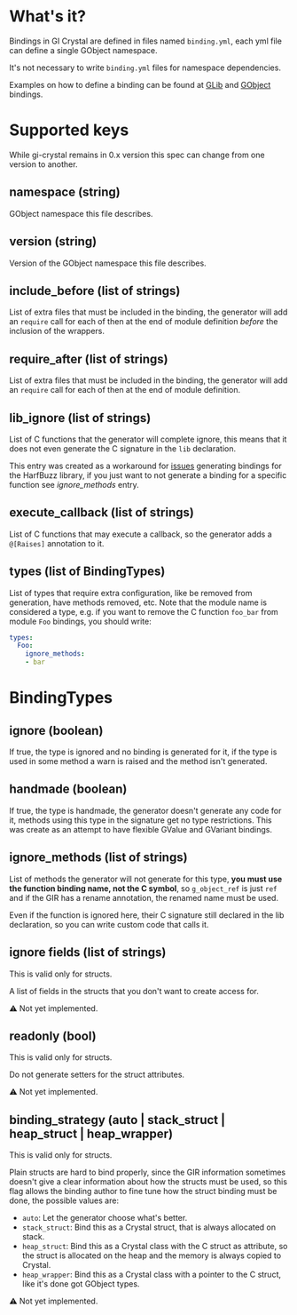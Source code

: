 # What's it?

Bindings in GI Crystal are defined in files named `binding.yml`, each yml file can define a single GObject namespace.

It's not necessary to write `binding.yml` files for namespace dependencies.

Examples on how to define a binding can be found at [GLib](src/bindings/g_lib/binding.yml) and [GObject](src/bindings/g_object/binding.yml) bindings.

# Supported keys

While gi-crystal remains in 0.x version this spec can change from one version to another.

## namespace (string)

GObject namespace this file describes.

## version (string)

Version of the GObject namespace this file describes.

## include_before (list of strings)

List of extra files that must be included in the binding, the generator will add an `require` call for each of then at the end of module definition *before* the inclusion of the wrappers.

## require_after (list of strings)

List of extra files that must be included in the binding, the generator will add an `require` call for each of then at the end of module definition.

## lib_ignore (list of strings)

List of C functions that the generator will complete ignore, this means that it does not even generate
the C signature in the `lib` declaration.

This entry was created as a workaround for [issues](https://github.com/hugopl/gi-crystal/issues/53) generating bindings for
the HarfBuzz library, if you just want to not generate a binding for a specific function see _ignore_methods_ entry.

## execute_callback (list of strings)

List of C functions that may execute a callback, so the generator adds a `@[Raises]` annotation to it.

## types (list of BindingTypes)

List of types that require extra configuration, like be removed from generation, have methods removed, etc. Note that the
module name is considered a type, e.g. if you want to remove the C function `foo_bar` from module `Foo` bindings, you should
write:

```YAML
types:
  Foo:
    ignore_methods:
    - bar
```

# BindingTypes

## ignore (boolean)

If true, the type is ignored and no binding is generated for it, if the type is used in some method a warn is raised and the
method isn't generated.

## handmade (boolean)

If true, the type is handmade, the generator doesn't generate any code for it, methods using this type in the signature get
no type restrictions. This was create as an attempt to have flexible GValue and GVariant bindings.

## ignore_methods (list of strings)

List of methods the generator will not generate for this type, **you must use the function binding name, not the C symbol**,
so `g_object_ref` is just `ref` and if the GIR has a rename annotation, the renamed name must be used.

Even if the function is ignored here, their C signature still declared in the lib declaration, so you can write custom code that calls it.

## ignore fields (list of strings)

This is valid only for structs.

A list of fields in the structs that you don't want to create access for.

⚠️ Not yet implemented.

## readonly (bool)

This is valid only for structs.

Do not generate setters for the struct attributes.

⚠️ Not yet implemented.

## binding_strategy (auto | stack_struct | heap_struct | heap_wrapper)

This is valid only for structs.

Plain structs are hard to bind properly, since the GIR information sometimes doesn't give a clear information about how the
structs must be used, so this flag allows the binding author to fine tune how the struct binding must be done, the possible
values are:

- `auto`: Let the generator choose what's better.
- `stack_struct`: Bind this as a Crystal struct, that is always allocated on stack.
- `heap_struct`: Bind this as a Crystal class with the C struct as attribute, so the struct is allocated on the heap and the
   memory is always copied to Crystal.
- `heap_wrapper`: Bind this as a Crystal class with a pointer to the C struct, like it's done got GObject types.

⚠️ Not yet implemented.
